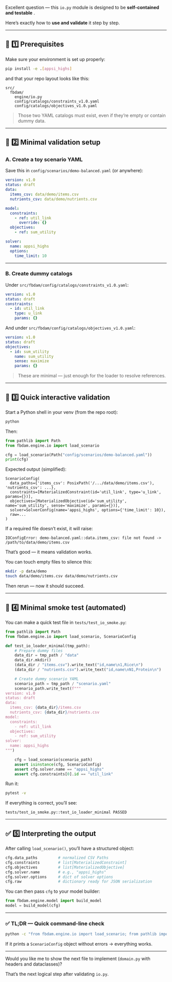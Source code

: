 Excellent question — this `io.py` module is designed to be  **self-contained and testable** .

Here’s exactly how to **use and validate** it step by step.

---

## 🧩 1️⃣ Prerequisites

Make sure your environment is set up properly:

```bash
pip install -e .[appsi_highs]
```

and that your repo layout looks like this:

```
src/
  fbdam/
    engine/io.py
    config/catalogs/constraints_v1.0.yaml
    config/catalogs/objectives_v1.0.yaml
```

> Those two YAML catalogs must exist, even if they’re empty or contain dummy data.

---

## 🧪 2️⃣ Minimal validation setup

### A. Create a **toy scenario YAML**

Save this in `config/scenarios/demo-balanced.yaml` (or anywhere):

```yaml
version: v1.0
status: draft
data:
  items_csv: data/demo/items.csv
  nutrients_csv: data/demo/nutrients.csv

model:
  constraints:
    - ref: util_link
      override: {}
  objectives:
    - ref: sum_utility

solver:
  name: appsi_highs
  options:
    time_limit: 10
```

---

### B. Create **dummy catalogs**

Under `src/fbdam/config/catalogs/constraints_v1.0.yaml`:

```yaml
version: v1.0
status: draft
constraints:
  - id: util_link
    type: u_link
    params: {}
```

And under `src/fbdam/config/catalogs/objectives_v1.0.yaml`:

```yaml
version: v1.0
status: draft
objectives:
  - id: sum_utility
    name: sum_utility
    sense: maximize
    params: {}
```

> These are minimal — just enough for the loader to resolve references.

---

## 🧰 3️⃣ Quick interactive validation

Start a Python shell in your venv (from the repo root):

```bash
python
```

Then:

```python
from pathlib import Path
from fbdam.engine.io import load_scenario

cfg = load_scenario(Path("config/scenarios/demo-balanced.yaml"))
print(cfg)
```

Expected output (simplified):

```
ScenarioConfig(
  data_paths={'items_csv': PosixPath('/.../data/demo/items.csv'), 'nutrients_csv': ...},
  constraints=[MaterializedConstraint(id='util_link', type='u_link', params={})],
  objectives=[MaterializedObjective(id='sum_utility', name='sum_utility', sense='maximize', params={})],
  solver=SolverConfig(name='appsi_highs', options={'time_limit': 10}),
  raw=...
)
```

If a required file doesn’t exist, it will raise:

```
IOConfigError: demo-balanced.yaml::data.items_csv: file not found -> /path/to/data/demo/items.csv
```

That’s good — it means validation works.

You can touch empty files to silence this:

```bash
mkdir -p data/demo
touch data/demo/items.csv data/demo/nutrients.csv
```

Then rerun — now it should succeed.

---

## 🧾 4️⃣ Minimal smoke test (automated)

You can make a quick test file in `tests/test_io_smoke.py`:

```python
from pathlib import Path
from fbdam.engine.io import load_scenario, ScenarioConfig

def test_io_loader_minimal(tmp_path):
    # Prepare dummy files
    data_dir = tmp_path / "data"
    data_dir.mkdir()
    (data_dir / "items.csv").write_text("id,name\n1,Rice\n")
    (data_dir / "nutrients.csv").write_text("id,name\nN1,Protein\n")

    # Create dummy scenario YAML
    scenario_path = tmp_path / "scenario.yaml"
    scenario_path.write_text(f"""
version: v1.0
status: draft
data:
  items_csv: {data_dir}/items.csv
  nutrients_csv: {data_dir}/nutrients.csv
model:
  constraints:
    - ref: util_link
  objectives:
    - ref: sum_utility
solver:
  name: appsi_highs
""")

    cfg = load_scenario(scenario_path)
    assert isinstance(cfg, ScenarioConfig)
    assert cfg.solver.name == "appsi_highs"
    assert cfg.constraints[0].id == "util_link"
```

Run it:

```bash
pytest -v
```

If everything is correct, you’ll see:

```
tests/test_io_smoke.py::test_io_loader_minimal PASSED
```

---

## ✅ 5️⃣ Interpreting the output

After calling `load_scenario()`, you’ll have a structured object:

```python
cfg.data_paths         # normalized CSV Paths
cfg.constraints        # list[MaterializedConstraint]
cfg.objectives         # list[MaterializedObjective]
cfg.solver.name        # e.g., "appsi_highs"
cfg.solver.options     # dict of solver options
cfg.raw                # dictionary ready for JSON serialization
```

You can then pass `cfg` to your model builder:

```python
from fbdam.engine.model import build_model
model = build_model(cfg)
```

---

### ✅ TL;DR — Quick command-line check

```bash
python -c "from fbdam.engine.io import load_scenario; from pathlib import Path; print(load_scenario(Path('config/scenarios/demo-balanced.yaml')))"
```

If it prints a `ScenarioConfig` object without errors → everything works.

---

Would you like me to show the next file to implement (`domain.py` with headers and dataclasses)?

That’s the next logical step after validating `io.py`.

